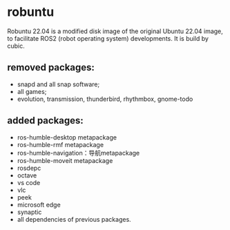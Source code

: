 # robuntu
Robuntu 22.04 is a modified disk image of the original Ubuntu 22.04 image, to facilitate ROS2 (robot operating system) developments. It is build by cubic.

## removed packages:
* snapd and all snap software;
* all games;
* evolution, transmission, thunderbird, rhythmbox, gnome-todo

## added packages:
* ros-humble-desktop metapackage
* ros-humble-rmf metapackage
* ros-humble-navigation：导航metapackage
* ros-humble-moveit metapackage
* rosdepc
* octave
* vs code
* vlc
* peek
* microsoft edge
* synaptic
* all dependencies of previous packages.
